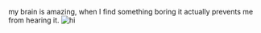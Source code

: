 my brain is amazing, when I find something boring it actually prevents me from hearing it.
![hi](https://images-wixmp-ed30a86b8c4ca887773594c2.wixmp.com/f/b4a9ec45-404a-458f-94c7-cfabf5374bfc/d6u81to-bae52195-5f65-4c91-b6c2-55ae97033033.png/v1/fill/w_1024,h_576,strp/sly_hd_ratio_by_bornreprehensible_d6u81to-fullview.png?token=eyJ0eXAiOiJKV1QiLCJhbGciOiJIUzI1NiJ9.eyJzdWIiOiJ1cm46YXBwOiIsImlzcyI6InVybjphcHA6Iiwib2JqIjpbW3siaGVpZ2h0IjoiPD01NzYiLCJwYXRoIjoiXC9mXC9iNGE5ZWM0NS00MDRhLTQ1OGYtOTRjNy1jZmFiZjUzNzRiZmNcL2Q2dTgxdG8tYmFlNTIxOTUtNWY2NS00YzkxLWI2YzItNTVhZTk3MDMzMDMzLnBuZyIsIndpZHRoIjoiPD0xMDI0In1dXSwiYXVkIjpbInVybjpzZXJ2aWNlOmltYWdlLm9wZXJhdGlvbnMiXX0.8eRSbeoZxoiRnhMfqQU5QFqR4mY6uADMbWhjf-kFD6w)
<!--
**imgeaslikok/imgeaslikok** is a ✨ _special_ ✨ repository because its `README.md` (this file) appears on your GitHub profile.

-->
